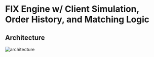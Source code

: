 # FIX Engine w/ Client Simulation, Order History, and Matching Logic
## Architecture
![architecture](https://i.imgur.com/jDDz8Oi.png)
